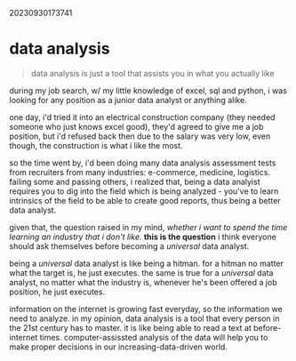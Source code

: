 20230930173741

# data analysis

> data analysis is just a tool that assists you in what you actually like

during my job search, w/ my little knowledge of excel, sql and python, i was
looking for any position as a junior data analyst or anything alike.

one day, i'd tried it into an electrical construction company (they needed someone who just
knows excel good), they'd agreed to give me a job position, but i'd refused back then
due to the salary was very low, even though, the construction is what i like
the most.

so the time went by, i'd been doing many data analysis assessment tests from recruiters from many
industries: e-commerce, medicine, logistics. failing some and passing others, i
realized that, being a data analyist requires you to dig into the field which
is being analyzed - you've to learn intrinsics of the field to be able to create
good reports, thus being a better data analyst.

given that, the question raised in my mind, *whether i want to spend the time
learning an industry that i don't like*. **this is the question** i think
everyone should ask themselves before becoming a *universal* data analyst.

being a *universal* data analyst is like being a hitman. for a
hitman no matter what the target is, he just executes. the same is true for a
*universal* data analyst, no matter what the industry is, whenever he's been
offered a job position, he just executes.

information on the internet is growing fast everyday, so the information
we need to analyze. in my opinion, data analysis is a tool that every person
in the 21st century has to master. it is like being able to read a text at
before-internet times. computer-assissted analysis of the data will help you
to make proper decisions in our increasing-data-driven world.
